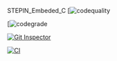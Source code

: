 STEPIN_Embeded_C
[![codequality](https://www.code-inspector.com/project/28847/score/svg)

[![codegrade](https://www.code-inspector.com/project/28847/status/svg)

[![Git Inspector](https://github.com/sandhyarajahmundry/STEPIN_Embeded_C/actions/workflows/gitinspector.yml/badge.svg)](https://github.com/sandhyarajahmundry/STEPIN_Embeded_C/actions/workflows/gitinspector.yml)

[![CI](https://github.com/sandhyarajahmundry/STEPIN_Embeded_C/actions/workflows/build.yml/badge.svg)](https://github.com/sandhyarajahmundry/STEPIN_Embeded_C/actions/workflows/build.yml)

